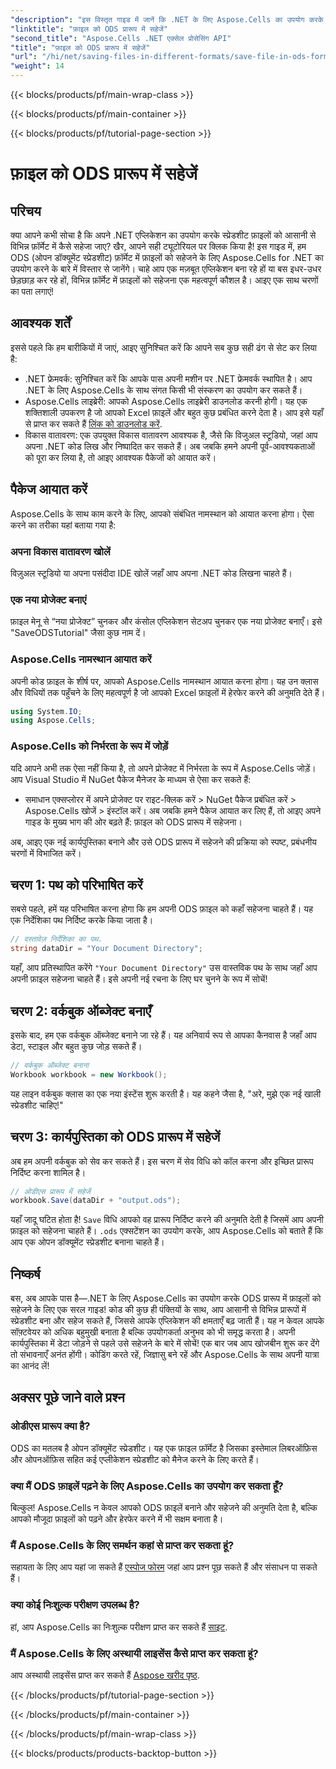 ```yaml
---
"description": "इस विस्तृत गाइड में जानें कि .NET के लिए Aspose.Cells का उपयोग करके ODS प्रारूप में फ़ाइलों को कैसे सहेजा जाए। चरण-दर-चरण निर्देश और बहुत कुछ।"
"linktitle": "फ़ाइल को ODS प्रारूप में सहेजें"
"second_title": "Aspose.Cells .NET एक्सेल प्रोसेसिंग API"
"title": "फ़ाइल को ODS प्रारूप में सहेजें"
"url": "/hi/net/saving-files-in-different-formats/save-file-in-ods-format/"
"weight": 14
---
```


{{< blocks/products/pf/main-wrap-class >}}

{{< blocks/products/pf/main-container >}}

{{< blocks/products/pf/tutorial-page-section >}}

# फ़ाइल को ODS प्रारूप में सहेजें

## परिचय
क्या आपने कभी सोचा है कि अपने .NET एप्लिकेशन का उपयोग करके स्प्रेडशीट फ़ाइलों को आसानी से विभिन्न फ़ॉर्मेट में कैसे सहेजा जाए? खैर, आपने सही ट्यूटोरियल पर क्लिक किया है! इस गाइड में, हम ODS (ओपन डॉक्यूमेंट स्प्रेडशीट) फ़ॉर्मेट में फ़ाइलों को सहेजने के लिए Aspose.Cells for .NET का उपयोग करने के बारे में विस्तार से जानेंगे। चाहे आप एक मज़बूत एप्लिकेशन बना रहे हों या बस इधर-उधर छेड़छाड़ कर रहे हों, विभिन्न फ़ॉर्मेट में फ़ाइलों को सहेजना एक महत्वपूर्ण कौशल है। आइए एक साथ चरणों का पता लगाएं!
## आवश्यक शर्तें
इससे पहले कि हम बारीकियों में जाएं, आइए सुनिश्चित करें कि आपने सब कुछ सही ढंग से सेट कर लिया है:
- .NET फ्रेमवर्क: सुनिश्चित करें कि आपके पास अपनी मशीन पर .NET फ्रेमवर्क स्थापित है। आप .NET के लिए Aspose.Cells के साथ संगत किसी भी संस्करण का उपयोग कर सकते हैं।
- Aspose.Cells लाइब्रेरी: आपको Aspose.Cells लाइब्रेरी डाउनलोड करनी होगी। यह एक शक्तिशाली उपकरण है जो आपको Excel फ़ाइलें और बहुत कुछ प्रबंधित करने देता है। आप इसे यहाँ से प्राप्त कर सकते हैं [लिंक को डाउनलोड करें](https://releases.aspose.com/cells/net/).
- विकास वातावरण: एक उपयुक्त विकास वातावरण आवश्यक है, जैसे कि विजुअल स्टूडियो, जहां आप अपना .NET कोड लिख और निष्पादित कर सकते हैं।
अब जबकि हमने अपनी पूर्व-आवश्यकताओं को पूरा कर लिया है, तो आइए आवश्यक पैकेजों को आयात करें।
## पैकेज आयात करें
Aspose.Cells के साथ काम करने के लिए, आपको संबंधित नामस्थान को आयात करना होगा। ऐसा करने का तरीका यहां बताया गया है:
### अपना विकास वातावरण खोलें
विज़ुअल स्टूडियो या अपना पसंदीदा IDE खोलें जहाँ आप अपना .NET कोड लिखना चाहते हैं।
### एक नया प्रोजेक्ट बनाएं
फ़ाइल मेनू से “नया प्रोजेक्ट” चुनकर और कंसोल एप्लिकेशन सेटअप चुनकर एक नया प्रोजेक्ट बनाएँ। इसे "SaveODSTutorial" जैसा कुछ नाम दें।
### Aspose.Cells नामस्थान आयात करें
अपनी कोड फ़ाइल के शीर्ष पर, आपको Aspose.Cells नामस्थान आयात करना होगा। यह उन क्लास और विधियों तक पहुँचने के लिए महत्वपूर्ण है जो आपको Excel फ़ाइलों में हेरफेर करने की अनुमति देते हैं।
```csharp
using System.IO;
using Aspose.Cells;
```
### Aspose.Cells को निर्भरता के रूप में जोड़ें
यदि आपने अभी तक ऐसा नहीं किया है, तो अपने प्रोजेक्ट में निर्भरता के रूप में Aspose.Cells जोड़ें। आप Visual Studio में NuGet पैकेज मैनेजर के माध्यम से ऐसा कर सकते हैं:
- समाधान एक्सप्लोरर में अपने प्रोजेक्ट पर राइट-क्लिक करें > NuGet पैकेज प्रबंधित करें > Aspose.Cells खोजें > इंस्टॉल करें।
अब जबकि हमने पैकेज आयात कर लिए हैं, तो आइए अपने गाइड के मुख्य भाग की ओर बढ़ते हैं: फ़ाइल को ODS प्रारूप में सहेजना।

अब, आइए एक नई कार्यपुस्तिका बनाने और उसे ODS प्रारूप में सहेजने की प्रक्रिया को स्पष्ट, प्रबंधनीय चरणों में विभाजित करें।
## चरण 1: पथ को परिभाषित करें
सबसे पहले, हमें यह परिभाषित करना होगा कि हम अपनी ODS फ़ाइल को कहाँ सहेजना चाहते हैं। यह एक निर्देशिका पथ निर्दिष्ट करके किया जाता है।
```csharp
// दस्तावेज़ निर्देशिका का पथ.
string dataDir = "Your Document Directory";
```
यहाँ, आप प्रतिस्थापित करेंगे `"Your Document Directory"` उस वास्तविक पथ के साथ जहाँ आप अपनी फ़ाइल सहेजना चाहते हैं। इसे अपनी नई रचना के लिए घर चुनने के रूप में सोचें!
## चरण 2: वर्कबुक ऑब्जेक्ट बनाएँ
इसके बाद, हम एक वर्कबुक ऑब्जेक्ट बनाने जा रहे हैं। यह अनिवार्य रूप से आपका कैनवास है जहाँ आप डेटा, स्टाइल और बहुत कुछ जोड़ सकते हैं।
```csharp
// वर्कबुक ऑब्जेक्ट बनाना
Workbook workbook = new Workbook();
```
यह लाइन वर्कबुक क्लास का एक नया इंस्टेंस शुरू करती है। यह कहने जैसा है, "अरे, मुझे एक नई खाली स्प्रेडशीट चाहिए!" 
## चरण 3: कार्यपुस्तिका को ODS प्रारूप में सहेजें
अब हम अपनी वर्कबुक को सेव कर सकते हैं। इस चरण में सेव विधि को कॉल करना और इच्छित प्रारूप निर्दिष्ट करना शामिल है।
```csharp
// ओडीएस प्रारूप में सहेजें
workbook.Save(dataDir + "output.ods");
```
यहाँ जादू घटित होता है! `Save` विधि आपको वह प्रारूप निर्दिष्ट करने की अनुमति देती है जिसमें आप अपनी फ़ाइल को सहेजना चाहते हैं। `.ods` एक्सटेंशन का उपयोग करके, आप Aspose.Cells को बताते हैं कि आप एक ओपन डॉक्यूमेंट स्प्रेडशीट बनाना चाहते हैं।

## निष्कर्ष
बस, अब आपके पास है—.NET के लिए Aspose.Cells का उपयोग करके ODS प्रारूप में फ़ाइलों को सहेजने के लिए एक सरल गाइड! कोड की कुछ ही पंक्तियों के साथ, आप आसानी से विभिन्न प्रारूपों में स्प्रेडशीट बना और सहेज सकते हैं, जिससे आपके एप्लिकेशन की क्षमताएँ बढ़ जाती हैं। यह न केवल आपके सॉफ़्टवेयर को अधिक बहुमुखी बनाता है बल्कि उपयोगकर्ता अनुभव को भी समृद्ध करता है।
अपनी कार्यपुस्तिका में डेटा जोड़ने से पहले उसे सहेजने के बारे में सोचें! एक बार जब आप खोजबीन शुरू कर देंगे तो संभावनाएँ अनंत होंगी। कोडिंग करते रहें, जिज्ञासु बने रहें और Aspose.Cells के साथ अपनी यात्रा का आनंद लें!
## अक्सर पूछे जाने वाले प्रश्न
### ओडीएस प्रारूप क्या है?  
ODS का मतलब है ओपन डॉक्यूमेंट स्प्रेडशीट। यह एक फ़ाइल फ़ॉर्मेट है जिसका इस्तेमाल लिबरऑफ़िस और ओपनऑफ़िस सहित कई एप्लीकेशन स्प्रेडशीट को मैनेज करने के लिए करते हैं।
### क्या मैं ODS फ़ाइलें पढ़ने के लिए Aspose.Cells का उपयोग कर सकता हूँ?  
बिल्कुल! Aspose.Cells न केवल आपको ODS फ़ाइलें बनाने और सहेजने की अनुमति देता है, बल्कि आपको मौजूदा फ़ाइलों को पढ़ने और हेरफेर करने में भी सक्षम बनाता है।
### मैं Aspose.Cells के लिए समर्थन कहां से प्राप्त कर सकता हूं?  
सहायता के लिए आप यहां जा सकते हैं [एस्पोज फोरम](https://forum.aspose.com/c/cells/9) जहां आप प्रश्न पूछ सकते हैं और संसाधन पा सकते हैं।
### क्या कोई निःशुल्क परीक्षण उपलब्ध है?  
हां, आप Aspose.Cells का निःशुल्क परीक्षण प्राप्त कर सकते हैं [साइट](https://releases.aspose.com/).
### मैं Aspose.Cells के लिए अस्थायी लाइसेंस कैसे प्राप्त कर सकता हूं?  
आप अस्थायी लाइसेंस प्राप्त कर सकते हैं [Aspose खरीद पृष्ठ](https://purchase.aspose.com/temporary-license/).

{{< /blocks/products/pf/tutorial-page-section >}}

{{< /blocks/products/pf/main-container >}}

{{< /blocks/products/pf/main-wrap-class >}}

{{< blocks/products/products-backtop-button >}}